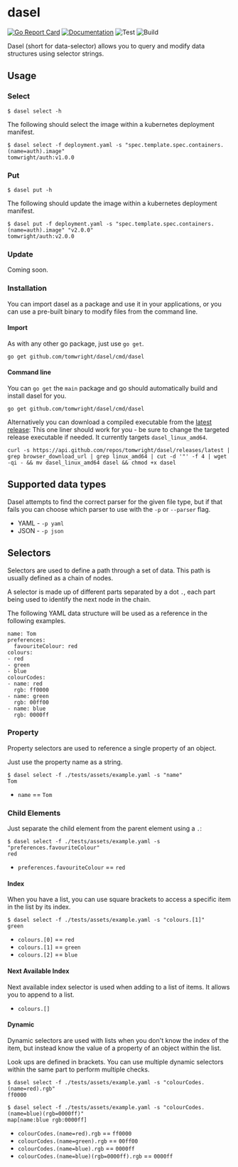 # dasel

[![Go Report Card](https://goreportcard.com/badge/github.com/TomWright/dasel)](https://goreportcard.com/report/github.com/TomWright/dasel)
[![Documentation](https://godoc.org/github.com/TomWright/dasel?status.svg)](https://godoc.org/github.com/TomWright/dasel)
![Test](https://github.com/TomWright/dasel/workflows/Test/badge.svg)
![Build](https://github.com/TomWright/dasel/workflows/Build/badge.svg)

Dasel (short for data-selector) allows you to query and modify data structures using selector strings.

## Usage 

### Select
```
$ dasel select -h
```

The following should select the image within a kubernetes deployment manifest.
```
$ dasel select -f deployment.yaml -s "spec.template.spec.containers.(name=auth).image"
tomwright/auth:v1.0.0
```

### Put
```
$ dasel put -h
```

The following should update the image within a kubernetes deployment manifest.
```
$ dasel put -f deployment.yaml -s "spec.template.spec.containers.(name=auth).image" "v2.0.0"
tomwright/auth:v2.0.0
```

### Update
Coming soon.

### Installation
You can import dasel as a package and use it in your applications, or you can use a pre-built binary to modify files from the command line.

#### Import
As with any other go package, just use `go get`.
```
go get github.com/tomwright/dasel/cmd/dasel
```

#### Command line
You can `go get` the `main` package and go should automatically build and install dasel for you.
```
go get github.com/tomwright/dasel/cmd/dasel
```

Alternatively you can download a compiled executable from the [latest release](https://github.com/TomWright/dasel/releases/latest):
This one liner should work for you - be sure to change the targeted release executable if needed. It currently targets `dasel_linux_amd64`.
```
curl -s https://api.github.com/repos/tomwright/dasel/releases/latest | grep browser_download_url | grep linux_amd64 | cut -d '"' -f 4 | wget -qi - && mv dasel_linux_amd64 dasel && chmod +x dasel
```

## Supported data types
Dasel attempts to find the correct parser for the given file type, but if that fails you can choose which parser to use with the `-p` or `--parser` flag. 

- YAML - `-p yaml`
- JSON - `-p json`

## Selectors

Selectors are used to define a path through a set of data. This path is usually defined as a chain of nodes.

A selector is made up of different parts separated by a dot `.`, each part being used to identify the next node in the chain.

The following YAML data structure will be used as a reference in the following examples.
```
name: Tom
preferences:
  favouriteColour: red
colours:
- red
- green
- blue
colourCodes:
- name: red
  rgb: ff0000
- name: green
  rgb: 00ff00
- name: blue
  rgb: 0000ff
```

### Property
Property selectors are used to reference a single property of an object.

Just use the property name as a string.
```
$ dasel select -f ./tests/assets/example.yaml -s "name"
Tom
```
- `name` == `Tom`

### Child Elements
Just separate the child element from the parent element using a `.`:
```
$ dasel select -f ./tests/assets/example.yaml -s "preferences.favouriteColour"
red
```
- `preferences.favouriteColour` == `red`

#### Index
When you have a list, you can use square brackets to access a specific item in the list by its index.
```
$ dasel select -f ./tests/assets/example.yaml -s "colours.[1]"
green
```
- `colours.[0]` == `red`
- `colours.[1]` == `green`
- `colours.[2]` == `blue`

#### Next Available Index
Next available index selector is used when adding to a list of items. It allows you to append to a list.
- `colours.[]`

#### Dynamic
Dynamic selectors are used with lists when you don't know the index of the item, but instead know the value of a property of an object within the list. 

Look ups are defined in brackets. You can use multiple dynamic selectors within the same part to perform multiple checks.
```
$ dasel select -f ./tests/assets/example.yaml -s "colourCodes.(name=red).rgb"
ff0000

$ dasel select -f ./tests/assets/example.yaml -s "colourCodes.(name=blue)(rgb=0000ff)"
map[name:blue rgb:0000ff]
```
- `colourCodes.(name=red).rgb` == `ff0000`
- `colourCodes.(name=green).rgb` == `00ff00`
- `colourCodes.(name=blue).rgb` == `0000ff`
- `colourCodes.(name=blue)(rgb=0000ff).rgb` == `0000ff`